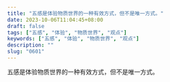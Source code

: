 ```yaml
---
title: "五感是体验物质世界的一种有效方式，但不是唯一方式。"
date: 2023-10-06T11:04:45+08:00
draft: false
tags: ["五感", "体验", "物质世界", "观点"]
keywords: ["五感", "体验", "物质世界", "观点"]
description: ""
slug: "0601"
---
```


五感是体验物质世界的一种有效方式，但不是唯一方式。